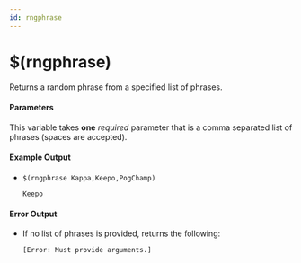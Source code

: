 ```yaml
---
id: rngphrase
---
```


# $(rngphrase)

Returns a random phrase from a specified list of phrases.

#### Parameters

This variable takes **one** *required* parameter that is a comma separated list of phrases (spaces are accepted).

#### Example Output

* `$(rngphrase Kappa,Keepo,PogChamp)`

    ```
    Keepo
    ```

#### Error Output

* If no list of phrases is provided, returns the following:

    ```
    [Error: Must provide arguments.]
    ```
